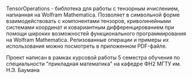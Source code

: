 TensorOperations - библотека для работы с тензорным ичислением, напианная на Wolfram Mathematica.
Позволяет в символьной форме взаимодействовать с компонентами тензоров, криволинейными системами координат и ковариантным дифференцированием при помощи широких возможностей функционального программирования на Wolfram Mathematica. Релизованные операции и примеры их использования можно посмотреть в приложенном PDF-файле.

Проект написан в рамках курсовой работы 5 семестра обучения по специальности "прикладная математика" на кафедре ФН2 МГТУ им. Н.Э. Баумана
